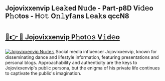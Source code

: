 ## Jojovixxenvip L𝚎a𝚔ed N𝚞𝚍e - Part-p8D Vi𝚍𝚎o P𝚑𝚘tos - H𝚘𝚝 O𝚗𝚕yf𝚊ns L𝚎a𝚔s qccN8

# <h2><a href="http://kf9vu1.oniu.top/?m=Jojovixxenvip">🔗👉 🔴 Jojovixxenvip P𝚑ot𝚘𝚜 V𝚒d𝚎o</a></h2>

[![Jojovixxenvip Nu𝚍e𝚜](https://i.imgur.com/0qMVB7G.gif)](http://kf9vu1.oniu.top/?m=Jojovixxenvip)
Social media influencer Jojovixxenvip, known for disseminating dance and lifestyle information, featuring presentations and personal blogs. Approachability and authenticity are the keys to Jojovixxenvip's public persona, but the enigma of his private life continues to captivate the public's imagination.  

